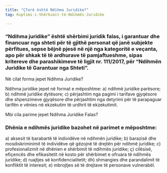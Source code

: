 ```yaml
---
title: "Çfarë është Ndihma Juridike?"
tag: Kuptimi-i-Shërbimit-të-Ndihmës-Juridike

---
```


 ### “Ndihma juridike” është shërbimi juridik falas, i garantuar dhe financuar nga shteti për të gjithë personat që janë subjekte përfitues, sepse bëjnë pjesë në një nga kategoritë e veçanta, apo për shkak të të ardhurave të pamjaftueshme, sipas kritereve dhe parashikimeve të ligjit nr. 111/2017, për “Ndihmën Juridike të Garantuar nga Shteti”. 

Në cilat forma jepet Ndihma Juridike?

Ndihma juridike jepet në format e mëposhtme: 
a) ndihmë juridike parësore; 
b) ndihmë juridike dytësore; 
c) përjashtim nga pagimi i tarifave gjyqësore dhe shpenzimeve gjyqësore dhe përjashtim nga detyrimi për të parapaguar tarifën e vënies në ekzekutim të urdhrit të ekzekutimit.

Mbi cila parime jepet Ndihma Juridike Falas?

### Dhënia e ndihmës juridike bazohet në parimet e mëposhtme: 

a) aksesit të barabartë të individëve në ndihmën juridike; 
b) barazisë dhe mosdiskriminimit të individëve që gëzojnë të drejtën për ndihmë juridike; 
c) profesionalizmit në dhënien e shërbimit të ndihmës juridike; 
ç) cilësisë, efiçencës dhe efikasitetit në kosto për shërbimet e ofruara të ndihmës juridike; 
d) ruajtjes së konfidencialitetit; 
dh) shmangies dhe parandalimit të konfliktit të interesit; 
e) mbrojtjes së të drejtave të personave vulnerabël.
